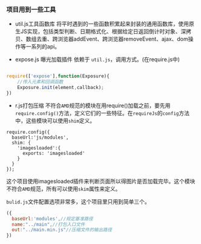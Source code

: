 ﻿### 项目用到一些工具

- util.js工具函数库
将平时遇到的一些函数积累起来封装的通用函数库，使用原生JS实现，包括类型判断、日期格式化、根据给定日返回倒计时对象、深拷贝、数组去重、跨浏览器addEvent、跨浏览器removeEvent、ajax、dom操作等一系列的api。

- expose.js 曝光加载插件
依赖于 `util.js`，调用方式。(在require.js中)

```javascript

require(['expose'],function(Exposure){
	//传入元素和回调函数
	Exposure.init(element,callback);
})

```

- r.js打包压缩
不符合`AMD`规范的模块在用require()加载之前，要先用`require.config()`方法，定义它们的一些特征。在`requireJs`的`config`方法中，这些模块可以使用`shim`定义。
```javsscript
require.config({
  baseUrl:'js/modules',
  shim: {
    'imagesloaded':{
      exports: 'imagesloaded'
    }
  }
});
```

这个项目使用imagesloaded插件来判断页面所以得图片是否加载完毕。这个模块不符合`AMD`规范，所有可以使用`skim`属性来定义。

`bulid.js`文件配置选项非常多，这个项目里只用到简单三个。

```javascript
({
  baseUrl:'modules',//规定基准路径
  name:"../main",//打包入口文件
  out:"../main.min.js"//压缩文件的输出路径
})
```



